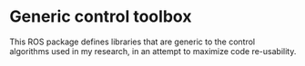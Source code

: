 Generic control toolbox
========
This ROS package defines libraries that are generic to the control algorithms
used in my research, in an attempt to maximize code re-usability.
